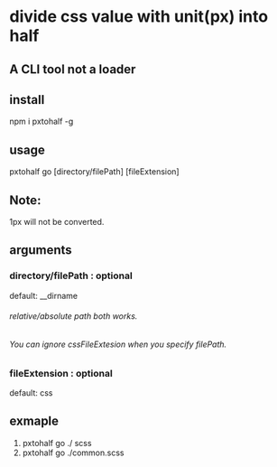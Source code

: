 # divide css value with unit(px) into half 

## A CLI tool not a loader

## install
npm i pxtohalf -g

## usage          
pxtohalf go [directory/filePath] [fileExtension]

## Note:
1px will not be converted.

## arguments
### directory/filePath : optional
default: __dirname
###### relative/absolute path both works.
###### You can ignore cssFileExtesion when you specify filePath.

### fileExtension : optional
default: css

## exmaple
1. pxtohalf go ./ scss 
2. pxtohalf go ./common.scss


 